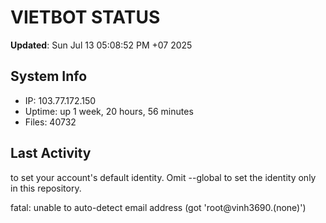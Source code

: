# VIETBOT STATUS
**Updated**: Sun Jul 13 05:08:52 PM +07 2025

## System Info
- IP: 103.77.172.150
- Uptime: up 1 week, 20 hours, 56 minutes
- Files: 40732

## Last Activity

to set your account's default identity.
Omit --global to set the identity only in this repository.

fatal: unable to auto-detect email address (got 'root@vinh3690.(none)')
